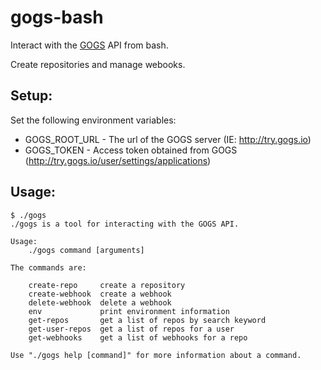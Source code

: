 gogs-bash
=========

Interact with the [GOGS](https://gogs.io/) API from bash.

Create repositories and manage webooks.

Setup:
------

Set the following environment variables:

* GOGS_ROOT_URL - The url of the GOGS server (IE: http://try.gogs.io)
* GOGS_TOKEN - Access token obtained from GOGS (http://try.gogs.io/user/settings/applications)

Usage:
------

```
$ ./gogs
./gogs is a tool for interacting with the GOGS API.

Usage:
    ./gogs command [arguments]

The commands are:

    create-repo     create a repository
    create-webhook  create a webhook
    delete-webhook  delete a webhook
    env             print environment information
    get-repos       get a list of repos by search keyword
    get-user-repos  get a list of repos for a user
    get-webhooks    get a list of webhooks for a repo

Use "./gogs help [command]" for more information about a command.
```
